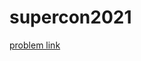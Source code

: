 # supercon2021

[problem link](https://www.gsic.titech.ac.jp/supercon/main/attwiki/index.php?plugin=attach&refer=SupercomputingContest2021&openfile=SuperCon2021_qual.pdf)
